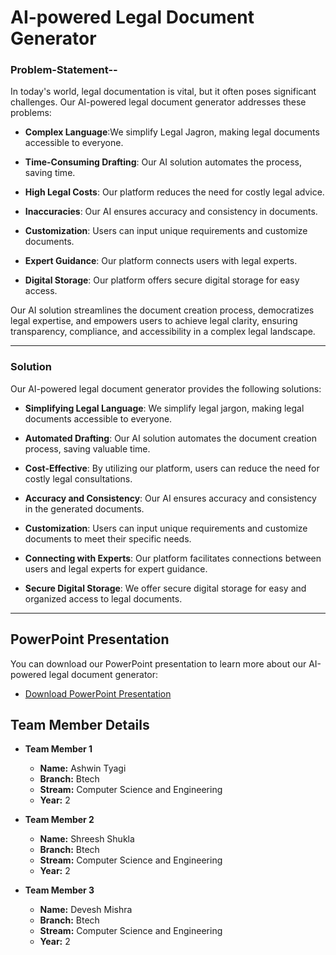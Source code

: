 # AI-powered Legal Document Generator

### Problem-Statement--

In today's world, legal documentation is vital, but it often poses significant challenges. Our AI-powered legal document generator addresses these problems:

- **Complex Language**:We simplify Legal Jagron, making legal documents accessible to everyone.

- **Time-Consuming Drafting**:  Our AI solution automates the process, saving time.

- **High Legal Costs**: Our platform reduces the need for costly legal advice.

- **Inaccuracies**: Our AI ensures accuracy and consistency in documents.

- **Customization**: Users can input unique requirements and customize documents.

- **Expert Guidance**: Our platform connects users with legal experts.

- **Digital Storage**: Our platform offers secure digital storage for easy access.

Our AI solution streamlines the document creation process, democratizes legal expertise, and empowers users to achieve legal clarity, ensuring transparency, compliance, and accessibility in a complex legal landscape.

---
### Solution

Our AI-powered legal document generator provides the following solutions:

- **Simplifying Legal Language**: We simplify legal jargon, making legal documents accessible to everyone.

- **Automated Drafting**: Our AI solution automates the document creation process, saving valuable time.

- **Cost-Effective**: By utilizing our platform, users can reduce the need for costly legal consultations.

- **Accuracy and Consistency**: Our AI ensures accuracy and consistency in the generated documents.

- **Customization**: Users can input unique requirements and customize documents to meet their specific needs.

- **Connecting with Experts**: Our platform facilitates connections between users and legal experts for expert guidance.

- **Secure Digital Storage**: We offer secure digital storage for easy and organized access to legal documents.

---
## PowerPoint Presentation

You can download our PowerPoint presentation to learn more about our AI-powered legal document generator:

- [Download PowerPoint Presentation](https://github.com/Super-ultron/LegalEase/blob/main/Techvocates_Devfolio.pptx)

## Team Member Details

- **Team Member 1**
  - **Name:** Ashwin Tyagi
  - **Branch:** Btech
  - **Stream:** Computer Science and Engineering
  - **Year:** 2

- **Team Member 2**
  - **Name:** Shreesh Shukla
  - **Branch:** Btech
  - **Stream:** Computer Science and Engineering
  - **Year:** 2

- **Team Member 3**
  - **Name:** Devesh Mishra
  - **Branch:** Btech
  - **Stream:** Computer Science and Engineering
  - **Year:** 2

